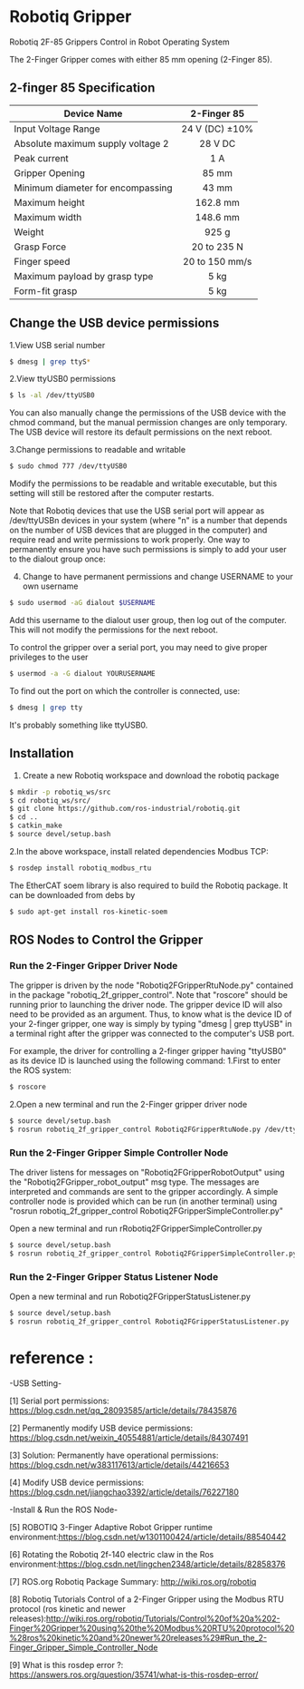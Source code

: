 # Robotiq Gripper
Robotiq 2F-85 Grippers Control in Robot Operating System

The 2-Finger Gripper comes with either 85 mm opening (2-Finger 85).

## 2-finger 85 Specification
   Device Name                           | 2-Finger 85
   --------------------------------------|:---------------------------------------:| 
   Input Voltage Range                   | 24 V (DC) ±10%
   Absolute maximum supply voltage 2     | 28 V DC
   Peak current                          | 1 A    
   Gripper Opening                       | 85 mm
   Minimum diameter for encompassing     | 43 mm
   Maximum height                        | 162.8 mm
   Maximum width                         | 148.6 mm
   Weight                                | 925 g              
   Grasp Force                           | 20 to 235 N                  
   Finger speed                          | 20 to 150 mm/s                   
   Maximum payload by grasp type         | 5 kg
   Form-fit grasp                        | 5 kg
   
## Change the USB device permissions 
1.View USB serial number
```bash
$ dmesg | grep ttyS*
```
2.View ttyUSB0 permissions
```bash
$ ls -al /dev/ttyUSB0
```
You can also manually change the permissions of the USB device with the chmod command, but the manual permission changes are only temporary. The USB device will restore its default permissions on the next reboot.

3.Change permissions to readable and writable
```bash
$ sudo chmod 777 /dev/ttyUSB0
```
Modify the permissions to be readable and writable executable, but this setting will still be restored after the computer restarts.


Note that Robotiq devices that use the USB serial port will appear as /dev/ttyUSBn devices in your system (where "n" is a number that depends on the number of USB devices that are plugged in the computer) and require read and write permissions to work properly. One way to permanently ensure you have such permissions is simply to add your user to the dialout group once:

4. Change to have permanent permissions and change USERNAME to your own username
```bash
$ sudo usermod -aG dialout $USERNAME
```
Add this username to the dialout user group, then log out of the computer. This will not modify the permissions for the next reboot.

To control the gripper over a serial port, you may need to give proper privileges to the user
```bash
$ usermod -a -G dialout YOURUSERNAME
```
To find out the port on which the controller is connected, use:
```bash
$ dmesg | grep tty
```
It's probably something like ttyUSB0.

## Installation
1. Create a new Robotiq workspace and download the robotiq package
```bash
$ mkdir -p robotiq_ws/src
$ cd robotiq_ws/src/
$ git clone https://github.com/ros-industrial/robotiq.git
$ cd ..
$ catkin_make
$ source devel/setup.bash
```

2.In the above workspace, install related dependencies
Modbus TCP:
```bash
$ rosdep install robotiq_modbus_rtu
```
The EtherCAT soem library is also required to build the Robotiq package. It can be downloaded from debs by
```bash
$ sudo apt-get install ros-kinetic-soem
```
## ROS Nodes to Control the Gripper
### Run the 2-Finger Gripper Driver Node
The gripper is driven by the node "Robotiq2FGripperRtuNode.py" contained in the package "robotiq_2f_gripper_control". Note that "roscore" should be running prior to launching the driver node. The gripper device ID will also need to be provided as an argument. Thus, to know what is the device ID of your 2-finger gripper, one way is simply by typing "dmesg | grep ttyUSB" in a terminal right after the gripper was connected to the computer's USB port.

For example, the driver for controlling a 2-finger gripper having "ttyUSB0" as its device ID is launched using the following command:
1.First to enter the ROS system:
```bash
$ roscore
```

2.Open a new terminal and run the 2-Finger gripper driver node
```bash
$ source devel/setup.bash
$ rosrun robotiq_2f_gripper_control Robotiq2FGripperRtuNode.py /dev/ttyUSB0
```
### Run the 2-Finger Gripper Simple Controller Node
The driver listens for messages on "Robotiq2FGripperRobotOutput" using the "Robotiq2FGripper_robot_output" msg type. The messages are interpreted and commands are sent to the gripper accordingly. A simple controller node is provided which can be run (in another terminal) using "rosrun robotiq_2f_gripper_control Robotiq2FGripperSimpleController.py"

Open a new terminal and run rRobotiq2FGripperSimpleController.py
```bash
$ source devel/setup.bash
$ rosrun robotiq_2f_gripper_control Robotiq2FGripperSimpleController.py
```
### Run the 2-Finger Gripper Status Listener Node
Open a new terminal and run Robotiq2FGripperStatusListener.py
```bash
$ source devel/setup.bash
$ rosrun robotiq_2f_gripper_control Robotiq2FGripperStatusListener.py
```

# reference :
 -USB Setting- 
 
 [1] Serial port permissions: https://blog.csdn.net/qq_28093585/article/details/78435876
 
 [2] Permanently modify USB device permissions: https://blog.csdn.net/weixin_40554881/article/details/84307491
 
 [3] Solution: Permanently have operational permissions: https://blog.csdn.net/w383117613/article/details/44216653
 
 [4] Modify USB device permissions: https://blog.csdn.net/jiangchao3392/article/details/76227180
 
 -Install & Run the ROS Node-
 
 [5] ROBOTIQ 3-Finger Adaptive Robot Gripper runtime environment:https://blog.csdn.net/w1301100424/article/details/88540442
 
 [6] Rotating the Robotiq 2f-140 electric claw in the Ros environment:https://blog.csdn.net/lingchen2348/article/details/82858376
 
 [7] ROS.org Robotiq Package Summary: http://wiki.ros.org/robotiq
 
 [8] Robotiq Tutorials Control of a 2-Finger Gripper using the Modbus RTU protocol (ros kinetic and newer releases):http://wiki.ros.org/robotiq/Tutorials/Control%20of%20a%202-Finger%20Gripper%20using%20the%20Modbus%20RTU%20protocol%20%28ros%20kinetic%20and%20newer%20releases%29#Run_the_2-Finger_Gripper_Simple_Controller_Node
 
 [9] What is this rosdep error ?: https://answers.ros.org/question/35741/what-is-this-rosdep-error/
 
 
 
